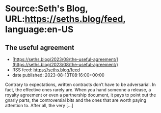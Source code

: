 # Source:Seth's Blog, URL:https://seths.blog/feed, language:en-US

## The useful agreement
 - [https://seths.blog/2023/08/the-useful-agreement/](https://seths.blog/2023/08/the-useful-agreement/)
 - RSS feed: https://seths.blog/feed
 - date published: 2023-08-13T08:16:00+00:00

Contrary to expectations, written contracts don&#8217;t have to be adversarial. In fact, the effective ones rarely are. When you hand someone a release, a royalty agreement or even a partnership document, it pays to point out the gnarly parts, the controversial bits and the ones that are worth paying attention to. After all, the very [&#8230;]

